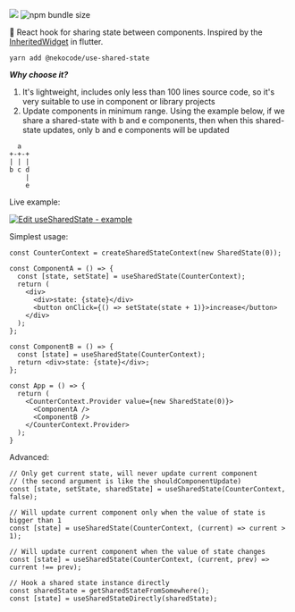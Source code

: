 [![](https://api.travis-ci.org/nekocode/use-shared-state.svg?branch=master)](https://travis-ci.org/nekocode/use-shared-state) ![npm bundle size](https://img.shields.io/bundlephobia/minzip/@nekocode/use-shared-state)

:octopus: React hook for sharing state between components. Inspired by the [InheritedWidget](https://api.flutter.dev/flutter/widgets/InheritedWidget-class.html) in flutter.

`yarn add @nekocode/use-shared-state`

***Why choose it?***

1. It's lightweight, includes only less than 100 lines source code, so it's very suitable to use in component or library projects
2. Update components in minimum range. Using the example below, if we share a shared-state with b and e components, then when this shared-state updates, only b and e components will be updated
```
  a
+-+-+
| | |
b c d
    |
    e
```

Live example:

[![Edit useSharedState - example](https://codesandbox.io/static/img/play-codesandbox.svg)](https://codesandbox.io/s/mystifying-cray-x2gcp?fontsize=14&hidenavigation=1&theme=dark)

Simplest usage:

```tsx
const CounterContext = createSharedStateContext(new SharedState(0));

const ComponentA = () => {
  const [state, setState] = useSharedState(CounterContext);
  return (
    <div>
      <div>state: {state}</div>
      <button onClick={() => setState(state + 1)}>increase</button>
    </div>
  );
};

const ComponentB = () => {
  const [state] = useSharedState(CounterContext);
  return <div>state: {state}</div>;
};

const App = () => {
  return (
    <CounterContext.Provider value={new SharedState(0)}>
      <ComponentA />
      <ComponentB />
    </CounterContext.Provider>
  );
}
```

Advanced:

```tsx
// Only get current state, will never update current component
// (the second argument is like the shouldComponentUpdate)
const [state, setState, sharedState] = useSharedState(CounterContext, false);

// Will update current component only when the value of state is bigger than 1
const [state] = useSharedState(CounterContext, (current) => current > 1);

// Will update current component when the value of state changes
const [state] = useSharedState(CounterContext, (current, prev) => current !== prev);

// Hook a shared state instance directly
const sharedState = getSharedStateFromSomewhere();
const [state] = useSharedStateDirectly(sharedState);
```
